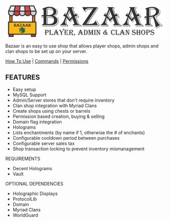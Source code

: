 ![Bazaar](/images/bazaar_logo.png)

Bazaar is an easy to use shop that allows player shops, admin shops and clan shops to be set up on your server.

[How To Use](https://torpkev.github.io/bazaar_docs/howtouse) | [Commands](https://torpkev.github.io/bazaar_docs/commands)  | [Permissions](https://torpkev.github.io/bazaar_docs/permissions) 

## FEATURES
- Easy setup
- MySQL Support
- Admin/Server stores that don't require inventory
- Clan shop integration with Myriad Clans
- Create shops using chests or barrels
- Permission based creation, buying & selling
- Domain flag integration
- Holograms
- Lists enchantments (by name if 1, otherwise the # of enchants)
- Configurable cooldown period between purchases
- Configurable server sales tax
- Shop transaction locking to prevent inventory mismanagement

REQUIREMENTS
- Decent Holograms
- Vault


OPTIONAL DEPENDENCIES
- Holographic Displays
- ProtocolLib
- Domain
- Myriad Clans
- WorldGuard
